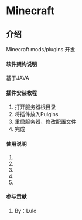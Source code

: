 # Minecraft

## 介绍
Minecraft mods/plugins 开发


#### 软件架构说明
基于JAVA

#### 插件安装教程

1.  打开服务器根目录
2.  将插件放入Pulgins
3.  重启服务器，修改配置文件
4.  完成

#### 使用说明

1. 
2. 
3. 
4. 
5. 

#### 参与贡献

1.  By：Lulo





